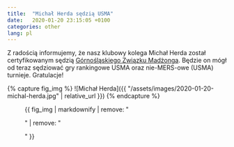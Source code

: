 ```yaml
---
title:  "Michał Herda sędzią USMA"
date:   2020-01-20 23:15:05 +0100
categories: other
lang: pl
---
```


Z radością informujemy, że nasz klubowy kolega Michał Herda został certyfikowanym sędzią [Górnośląskiego Związku Madżonga](https://mahjongsilesia.wordpress.com/referee/). Będzie on mógł od teraz sędziować gry rankingowe USMA oraz nie-MERS-owe (USMA) turnieje. Gratulacje!

{% capture fig_img %}
![Michał Herda]({{ "/assets/images/2020-01-20-michal-herda.jpg" | relative_url }})
{% endcapture %}

<figure>
  {{ fig_img | markdownify | remove: "<p>" | remove: "</p>" }}
</figure>
